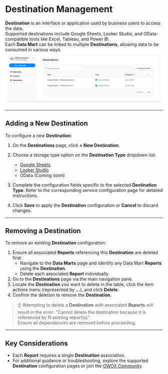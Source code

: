 # Destination Management

**Destination** is an interface or application used by business users to access the data.  
Supported destinations include Google Sheets, Looker Studio, and OData-compatible tools like Excel, Tableau, and Power BI.  
Each **Data Mart** can be linked to multiple **Destinations**, allowing data to be consumed in various ways.
![Destinations](../res/screens/destinations-table.png)

---

## Adding a New Destination

To configure a new **Destination**:

1. On the **Destinations** page, click **+ New Destination**.
2. Choose a storage type option on the **Destination Type** dropdown list:
    - [Google Sheets](supported-destinations/google-spreadsheets.md)
    - [Looker Studio](supported-destinations/looker-studio.md)
    - OData (Coming soon)

3. Complete the configuration fields specific to the selected **Destination Type**. Refer to the corresponding service configuration page for detailed instructions.
4. Click **Save** to apply the **Destination** configuration or **Cancel** to discard changes.

---

## Removing a Destination

To remove an existing **Destination** configuration:

1. Ensure all associated **Reports** referencing this **Destination** are deleted first:
   - Navigate to the **Data Marts** page and identify any Data Mart **Reports** using the **Destination**.
   - Delete each associated **Report** individually.
2. Go to the **Destinations** page via the main navigation pane.
3. Locate the **Destination** you want to delete in the table, click the item actions menu (represented by **...**), and click **Delete**.
4. Confirm the deletion to remove the **Destination**.

> ☝️ Attempting to delete a **Destination** with associated **Reports** will result in the error: "Cannot delete the destination because it is referenced by N existing report(s)".  
> Ensure all dependencies are removed before proceeding.

---

## Key Considerations

- Each **Report** requires a single **Destination** association.
- For additional guidance or troubleshooting, explore the supported **Destination** configuration pages or join the [OWOX Community](https://github.com/OWOX/owox-data-marts/discussions).
